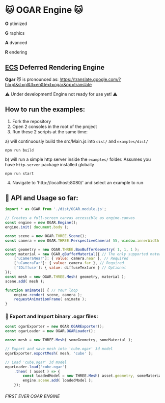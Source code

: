 # 🐱 OGAR Engine 🐱

**O** ptimized

**G** raphics

**A** dvanced

**R** endering

## [ECS](https://en.wikipedia.org/wiki/Entity_component_system) Deferred Rendering Engine

**Ogar** 😼 is pronounced as: https://translate.google.com/?hl=pl&sl=pl&tl=en&text=ogar&op=translate

⚠️ Under development! Engine not ready for use yet! ⚠️

## How to run the examples:
1. Fork the repository
2. Open 2 consoles in the root of the project
3. Run these 2 scripts at the same time:

a) will continuously build the src/Main.js into `dist/` and `examples/dist/`
```
npm run build
```
b) will run a simple http server inside the `examples/` folder. Assumes you have `http-server` package installed globally
```
npm run start
```
4. Navigate to 'http://localhost:8080/' and select an example to run

## 📖 API and Usage so far:
```js
import * as OGAR from './dist/OGAR.module.js';

// Creates a full-screen canvas accessible as engine.canvas
const engine = new OGAR.Engine();
engine.init( document.body );

const scene = new OGAR.THREE.Scene();
const camera = new OGAR.THREE.PerspectiveCamera( 55, window.innerWidth / window.innerHeight, 0.5, 1000 );

const geometry = new OGAR.THREE.BoxBufferGeometry( 1, 1, 1 );
const material = new OGAR.gBufferMaterial({ // The only supported material for now
    ['uCameraNear']: { value: camera.near }, // Required
    ['uCameraFar']: { value: camera.far }, // Required
    ['tDiffuse']: { value: diffuseTexture } // Optional
});
const mesh = new OGAR.THREE.Mesh( geometry, material );
scene.add( mesh );

function animate() { // Your loop
    engine.render( scene, camera );
    requestAnimationFrame( animate );
}
```

### 🕋 Export and Import binary .ogar files:
```js
const ogarExporter = new OGAR.OGARExporter();
const ogarLoader = new OGAR.OGARLoader();

const mesh = new THREE.Mesh( someGeometry, someMaterial );

// Export and save mesh into 'cube.ogar' 3d model
ogarExporter.exportMesh( mesh, 'cube' );

// Load 'cube.ogar' 3d model
ogarLoader.load('cube.ogar')
    .then( ( asset ) => {
        const loadedModel = new THREE.Mesh( asset.geometry, someMaterial );
        engine.scene.add( loadedModel );
    });
```

###### FIRST EVER OGAR ENGINE
